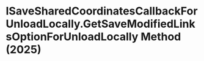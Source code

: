 # ISaveSharedCoordinatesCallbackForUnloadLocally.GetSaveModifiedLinksOptionForUnloadLocally Method (2025)

﻿